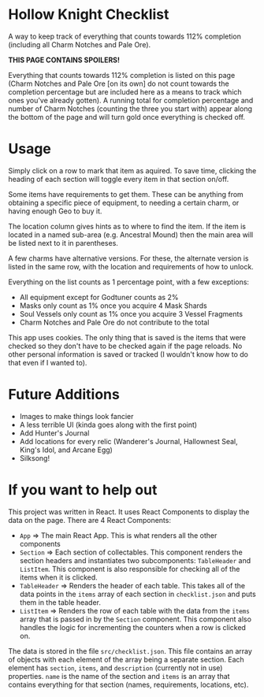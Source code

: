 # Hollow Knight Checklist
A way to keep track of everything that counts towards 112% completion (including all Charm Notches and Pale Ore).

**THIS PAGE CONTAINS SPOILERS!**

Everything that counts towards 112% completion is listed on this page (Charm Notches and Pale Ore [on its own] do not count towards the completion percentage but are included here as a means to track which ones you've already gotten). A running total for completion percentage and number of Charm Notches (counting the three you start with) appear along the bottom of the page and will turn gold once everything is checked off.

# Usage
Simply click on a row to mark that item as aquired. To save time, clicking the heading of each section will toggle every item in that section on/off.

Some items have requirements to get them. These can be anything from obtaining a specific piece of equipment, to needing a certain charm, or having enough Geo to buy it.

The location column gives hints as to where to find the item. If the item is located in a named sub-area (e.g. Ancestral Mound) then the main area will be listed next to it in parentheses.

A few charms have alternative versions. For these, the alternate version is listed in the same row, with the location and requirements of how to unlock.

Everything on the list counts as 1 percentage point, with a few exceptions:
  
  * All equipment except for Godtuner counts as 2%
  * Masks only count as 1% once you acquire 4 Mask Shards
  * Soul Vessels only count as 1% once you acquire 3 Vessel Fragments
  * Charm Notches and Pale Ore do not contribute to the total

This app uses cookies. The only thing that is saved is the items that were checked so they don't have to be checked again if the page reloads. No other personal information is saved or tracked (I wouldn't know how to do that even if I wanted to).

# Future Additions
  * Images to make things look fancier
  * A less terrible UI (kinda goes along with the first point)
  * Add Hunter's Journal
  * Add locations for every relic (Wanderer's Journal, Hallownest Seal, King's Idol, and Arcane Egg)
  * Silksong!

# If you want to help out
This project was written in React. It uses React Components to display the data on the page. There are 4 React Components:

  * `App` => The main React App. This is what renders all the other components
  * `Section` => Each section of collectables. This component renders the section headers and instantiates two subcomponents: `TableHeader` and `ListItem`. This component is also responsible for checking all of the items when it is clicked.
  * `TableHeader` => Renders the header of each table. This takes all of the data points in the `items` array of each section in `checklist.json` and puts them in the table header.
  * `ListItem` => Renders the row of each table with the data from the `items` array that is passed in by the `Section` component. This component also handles the logic for incrementing the counters when a row is clicked on.

The data is stored in the file `src/checklist.json`. This file contains an array of objects with each element of the array being a separate section. Each element has `section`, `items`, and `description` (currently not in use) properties. `name` is the name of the section and `items` is an array that contains everything for that section (names, requirements, locations, etc). 
